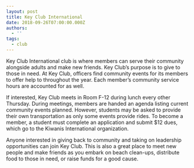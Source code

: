 ```yaml
---
layout: post
title: Key Club International
date: 2018-09-26T07:00:00.000Z
authors:
  - ''
tags:
  - club
---
```

Key Club International club is where members can serve their community alongside adults and make new friends. Key Club’s purpose is to give to those in need. At Key Club, officers find community events for its members to offer help to throughout the year. Each member’s community service hours are accounted for as well.

If interested, Key Club meets in Room F-12 during lunch every other Thursday. During meetings, members are handed an agenda listing current community events planned. However, students may be asked to provide their own transportation as only some events provide rides. To become a member, a student must complete an application and submit $12 dues, which go to the Kiwanis International organization.

Anyone interested in giving back to community and taking on leadership opportunities can join Key Club. This is also a great place to meet new people and make friends as you embark on beach clean-ups, distribute food to those in need, or raise funds for a good cause.
